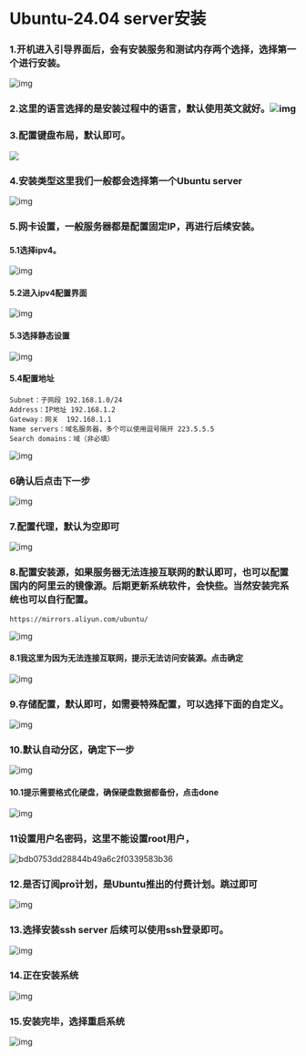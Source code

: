 # Ubuntu-24.04 server安装

### 1.开机进入引导界面后，会有安装服务和测试内存两个选择，选择第一个进行安装。

![img](https://pic.chjina.com/2024/08/19/476eb5e6473576881f4ebca0d92101ef.jpeg)

### 2.这里的语言选择的是安装过程中的语言，默认使用英文就好。![img](https://pic.chjina.com/2024/08/19/98fdb28019f498eca58add6810fd01b2.jpg)

### 3.配置键盘布局，默认即可。

![](https://pic.chjina.com/2024/08/19/7d9e7ac0d7c5be6d338492bdc84200b8.jpg)

### 4.安装类型这里我们一般都会选择第一个Ubuntu server

![img](https://pic.chjina.com/2024/08/19/e52c86374fec2c10468c31dc89ec4659.jpg)

### 5.网卡设置，一般服务器都是配置固定IP，再进行后续安装。

#### 5.1选择ipv4。

![img](https://pic.chjina.com/2024/08/19/0321323f4339ad46dacb07f9998d1c51.jpg)

#### 5.2进入ipv4配置界面

![img](https://pic.chjina.com/2024/08/19/aacdb6a7e9440d063f60de92e1517f9e.jpg)

#### 5.3选择静态设置

![img](https://pic.chjina.com/2024/08/19/95754bb655a803cdc5606cccfebb420a.jpg)

#### 5.4配置地址

```
Subnet：子网段 192.168.1.0/24
Address：IP地址 192.168.1.2
Gateway：网关  192.168.1.1
Name servers：域名服务器，多个可以使用逗号隔开 223.5.5.5
Search domains：域（非必填）
```

![img](https://pic.chjina.com/2024/08/19/0985d351f96bf18ea8cd56d814d0703a.jpg)

### 6确认后点击下一步

![img](https://pic.chjina.com/2024/08/19/0b35c139b2a698f079e99d82026cafb8.jpg)

### 7.配置代理，默认为空即可

![img](https://pic.chjina.com/2024/08/19/40e7dcf03fd73daffd9ac90db6b2080e.jpg)

### 8.配置安装源，如果服务器无法连接互联网的默认即可，也可以配置国内的阿里云的镜像源。后期更新系统软件，会快些。当然安装完系统也可以自行配置。

```
https://mirrors.aliyun.com/ubuntu/
```

![img](https://pic.chjina.com/2024/08/19/14f42d9b66f26056759ff30156adc2b7.jpg)

#### 8.1我这里为因为无法连接互联网，提示无法访问安装源。点击确定

![img](https://pic.chjina.com/2024/08/19/18ceba2d06dff4935cf8b410d2be11c8.jpg)

### 9.存储配置，默认即可，如需要特殊配置，可以选择下面的自定义。

![img](https://pic.chjina.com/2024/08/19/8e7afa4430de2793219fc480c538b468.jpg)

### 10.默认自动分区，确定下一步

![img](https://pic.chjina.com/2024/08/19/2a8b9eb16935823ad813ca60976b6936.jpg)

#### 10.1提示需要格式化硬盘，确保硬盘数据都备份，点击done

![img](https://pic.chjina.com/2024/08/19/2617094a279e23b27fdf03313ecb0860.jpg)

### 11设置用户名密码，这里不能设置root用户，

![bdb0753dd28844b49a6c2f0339583b36](https://pic.chjina.com/2024/08/19/4be45a522b9ded7b229e92f5942a8b2c.png)

### 12.是否订阅pro计划，是Ubuntu推出的付费计划。跳过即可

![img](https://pic.chjina.com/2024/08/19/35f0ce90857ccf5a125512e20a17db49.jpg)

### 13.选择安装ssh server 后续可以使用ssh登录即可。

![img](https://pic.chjina.com/2024/08/19/f27596806fd35b438379ff319868509b.jpg)

### 14.正在安装系统

![img](https://pic.chjina.com/2024/08/19/eb2cde20475ff7d253e1ef7d3632918c.jpg)

### 15.安装完毕，选择重启系统

![img](https://pic.chjina.com/2024/08/19/2c75006fac53e51f54c6e92afd8e11ab.jpg)
